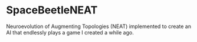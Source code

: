 # SpaceBeetleNEAT
Neuroevolution of Augmenting Topologies (NEAT) implemented to create an AI that endlessly plays a game I created a while ago.
